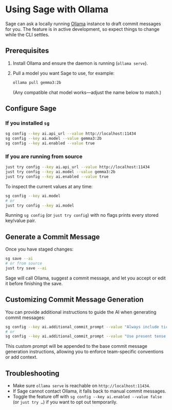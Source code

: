 # Using Sage with Ollama

Sage can ask a locally running [Ollama](https://ollama.com) instance to draft commit messages for you. The feature is in active development, so expect things to change while the CLI settles.

## Prerequisites

1. Install Ollama and ensure the daemon is running (`ollama serve`).
2. Pull a model you want Sage to use, for example:

   ```bash
   ollama pull gemma3:2b
   ```

   (Any compatible chat model works—adjust the name below to match.)

## Configure Sage

### If you installed `sg`

```bash
sg config --key ai.api_url --value http://localhost:11434
sg config --key ai.model --value gemma3:2b
sg config --key ai.enabled --value true
```

### If you are running from source

```bash
just try config --key ai.api_url --value http://localhost:11434
just try config --key ai.model --value gemma3:2b
just try config --key ai.enabled --value true
```

To inspect the current values at any time:

```bash
sg config --key ai.model
# or
just try config --key ai.model
```

Running `sg config` (or `just try config`) with no flags prints every stored key/value pair.

## Generate a Commit Message

Once you have staged changes:

```bash
sg save --ai
# or from source
just try save --ai
```

Sage will call Ollama, suggest a commit message, and let you accept or edit it before finishing the save.

## Customizing Commit Message Generation

You can provide additional instructions to guide the AI when generating commit messages:

```bash
sg config --key ai.additional_commit_prompt --value "Always include ticket numbers in the format [PROJ-123]"
# or
sg config --key ai.additional_commit_prompt --value "Use present tense and focus on the business impact"
```

This custom prompt will be appended to the base commit message generation instructions, allowing you to enforce team-specific conventions or add context.

## Troubleshooting

- Make sure `ollama serve` is reachable on `http://localhost:11434`.
- If Sage cannot contact Ollama, it falls back to manual commit messages.
- Toggle the feature off with `sg config --key ai.enabled --value false` (or `just try …`) if you want to opt out temporarily.
